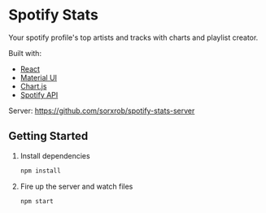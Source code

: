 # Spotify Stats

Your spotify profile's top artists and tracks with charts and playlist creator.

Built with:

- [React](https://reactjs.org/)
- [Material UI](https://material-ui.com/)
- [Chart.js](https://www.chartjs.org/)
- [Spotify API](https://developer.spotify.com/documentation/web-api/)

Server: https://github.com/sorxrob/spotify-stats-server

## Getting Started

1. Install dependencies

   ```bash
   npm install
   ```

2. Fire up the server and watch files

   ```bash
   npm start
   ```